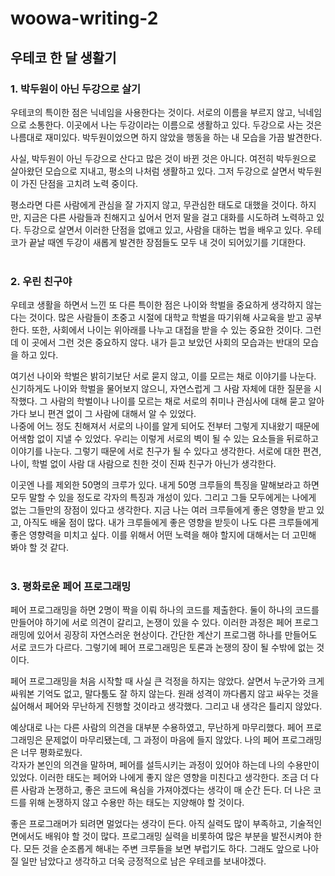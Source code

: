 # woowa-writing-2

## 우테코 한 달 생활기 
### 1. 박두원이 아닌 두강으로 살기
우테코의 특이한 점은 닉네임을 사용한다는 것이다. 서로의 이름을 부르지 않고, 닉네임으로 소통한다. 
이곳에서 나는 두강이라는 이름으로 생활하고 있다. 두강으로 사는 것은 나름대로 재미있다. 박두원이었으면 하지 않았을 행동을 하는 내 모습을 가끔 발견한다.

사실, 박두원이 아닌 두강으로 산다고 많은 것이 바뀐 것은 아니다.
여전히 박두원으로 살아왔던 모습으로 지내고, 평소의 나처럼 생활하고 있다.
그저 두강으로 살면서 박두원이 가진 단점을 고치려 노력 중이다.  

평소라면 다른 사람에게 관심을 잘 가지지 않고, 무관심한 태도로 대했을 것이다.
하지만, 지금은 다른 사람들과 친해지고 싶어서 먼저 말을 걸고 대화를 시도하려 노력하고 있다.
두강으로 살면서 이러한 단점을 없애고 있고, 사람을 대하는 법을 배우고 있다. 
우테코가 끝날 때엔 두강이 새롭게 발견한 장점들도 모두 내 것이 되어있기를 기대한다.
<br/><br/>
### 2. 우린 친구야
우테코 생활을 하면서 느낀 또 다른 특이한 점은 나이와 학벌을 중요하게 생각하지 않는다는 것이다.
많은 사람들이 초중고 시절에 대학교 학벌을 따기위해 사교육을 받고 공부한다.
또한, 사회에서 나이는 위아래를 나누고 대접을 받을 수 있는 중요한 것이다.
그런데 이 곳에서 그런 것은 중요하지 않다.
내가 듣고 보았던 사회의 모습과는 반대의 모습을 하고 있다.  
  
여기선 나이와 학벌은 밝히기보단 서로 묻지 않고, 이를 모르는 채로 이야기를 나눈다.
신기하게도 나이와 학벌을 물어보지 않으니, 자연스럽게 그 사람 자체에 대한 질문을 시작했다.
그 사람의 학벌이나 나이를 모르는 채로 서로의 취미나 관심사에 대해 묻고 알아가다 보니 편견 없이 그 사람에 대해서 알 수 있었다.  
나중에 어느 정도 친해져서 서로의 나이를 알게 되어도 전부터 그렇게 지내왔기 때문에 어색함 없이 지낼 수 있었다.
우리는 이렇게 서로의 벽이 될 수 있는 요소들을 뒤로하고 이야기를 나눈다.
그렇기 때문에 서로 친구가 될 수 있다고 생각한다.
서로에 대한 편견, 나이, 학벌 없이 사람 대 사람으로 친한 것이 진짜 친구가 아닌가 생각한다.
  
이곳엔 나를 제외한 50명의 크루가 있다. 
내게 50명 크루들의 특징을 말해보라고 하면 모두 말할 수 있을 정도로 각자의 특징과 개성이 있다.
그리고 그들 모두에게는 나에게 없는 그들만의 장점이 있다고 생각한다.
지금 나는 여러 크루들에게 좋은 영향을 받고 있고, 아직도 배울 점이 많다.
내가 크루들에게 좋은 영향을 받듯이 나도 다른 크루들에게 좋은 영향력을 미치고 싶다.
이를 위해서 어떤 노력을 해야 할지에 대해서는 더 고민해 봐야 할 것 같다.
<br/><br/>
### 3. 평화로운 페어 프로그래밍
페어 프로그래밍을 하면 2명이 짝을 이뤄 하나의 코드를 제출한다.
둘이 하나의 코드를 만들어야 하기에 서로 의견이 갈리고, 논쟁이 있을 수 있다.
이러한 과정은 페어 프로그래밍에 있어서 굉장히 자연스러운 현상이다.
간단한 계산기 프로그램 하나를 만들어도 서로 코드가 다르다.
그렇기에 페어 프로그래밍은 토론과 논쟁의 장이 될 수밖에 없는 것이다.  
 
페어 프로그래밍을 처음 시작할 때 사실 큰 걱정을 하지는 않았다.
살면서 누군가와 크게 싸워본 기억도 없고, 말다툼도 잘 하지 않는다.
원래 성격이 까다롭지 않고 싸우는 것을 싫어해서 페어와 무난하게 진행할 것이라고 생각했다. 
그리고 내 생각은 틀리지 않았다. 

예상대로 나는 다른 사람의 의견을 대부분 수용하였고, 무난하게 마무리했다.
페어 프로그래밍은 문제없이 마무리됐는데, 그 과정이 마음에 들지 않았다.
나의 페어 프로그래밍은 너무 평화로웠다.  
각자가 본인의 의견을 말하며, 페어를 설득시키는 과정이 있어야 하는데 나의 수용만이 있었다.
이러한 태도는 페어와 나에게 좋지 않은 영향을 미친다고 생각한다.
조금 더 다른 사람과 논쟁하고, 좋은 코드에 욕심을 가져야겠다는 생각이 매 순간 든다.
더 나은 코드를 위해 논쟁하지 않고 수용만 하는 태도는 지양해야 할 것이다.

좋은 프로그래머가 되려면 멀었다는 생각이 든다.
아직 실력도 많이 부족하고, 기술적인 면에서도 배워야 할 것이 많다.
프로그래밍 실력을 비롯하여 많은 부분을 발전시켜야 한다.
모든 것을 순조롭게 해내는 주변 크루들을 보면 부럽기도 하다.
그래도 앞으로 나아질 일만 남았다고 생각하고 더욱 긍정적으로 남은 우테코를 보내야겠다.